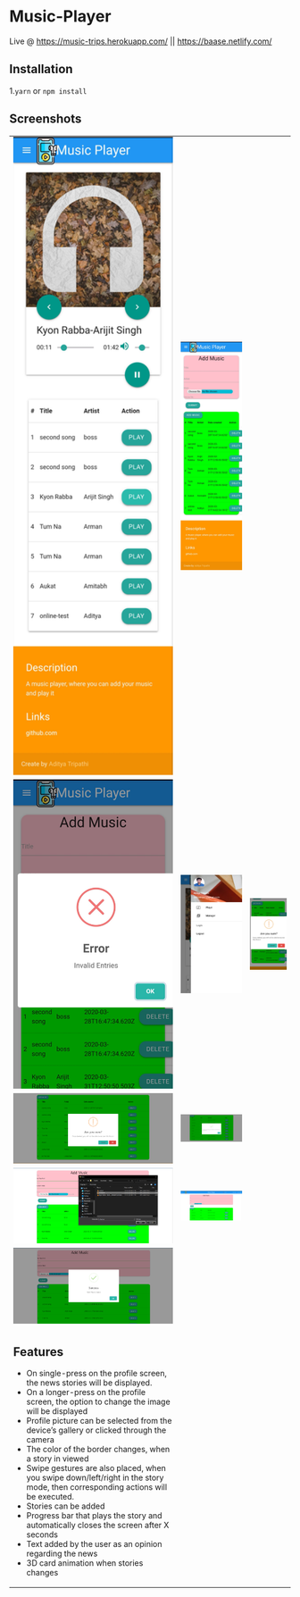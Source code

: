 # Music-Player
Live @ https://music-trips.herokuapp.com/   || https://baase.netlify.com/
## Installation

1.`yarn` or `npm install`  


## Screenshots

<table>
 
 <tr>
  <td align="center"><img src="https://github.com/adityatripathiiit/Music-Player/blob/master/screenshots/mobile2.jpg" width="300px;height:600px"/></td>
  <td align="center"><img src="https://github.com/adityatripathiiit/Music-Player/blob/master/screenshots/mobile6.jpg" width="300px;height:600px"/></td>
  
 </tr>
 <tr>
    <td align="center"><img src="https://github.com/adityatripathiiit/Music-Player/blob/master/screenshots/mobile8.jpg" width="300px;height:400px"/></td>
  <td align="center"><img src="https://github.com/adityatripathiiit/Music-Player/blob/master/screenshots/mobile4.jpg" width="300px;height:400px"/></td>
 <td align="center"><img src="https://github.com/adityatripathiiit/Music-Player/blob/master/screenshots/mobile10.jpg" width="300px;height:400px"/></td>
    
  </tr>
  
 <tr>
  <td align="center"><img src="https://github.com/adityatripathiiit/Music-Player/blob/master/screenshots/music_delete.png" width="500px;height:250px"/></td>
  <td align="center"><img src="https://github.com/adityatripathiiit/Music-Player/blob/master/screenshots/music_deleted.png" width="500px;height:250px"/></td>
     
 </tr>
 
 <tr>
  <td align="center"><img src="https://github.com/adityatripathiiit/Music-Player/blob/master/screenshots/file_upload.png" width="500px;height:250px"/></td>
  <td align="center"><img src="https://github.com/adityatripathiiit/Music-Player/blob/master/screenshots/manage.png" width="500px;height:250px"/></td>
 </tr>
 
 <tr>
  <td align="center"><img src="https://github.com/adityatripathiiit/Music-Player/blob/master/screenshots/music_added.png" width="500px;height:250px"/></td>
 </tr>
 <td

</table>

## Features 

* On single-press on the profile screen, the news stories will be displayed. 
* On a longer-press on the profile screen, the option to change the image will be displayed
* Profile picture can be selected from the device’s gallery or clicked through the camera
* The color of the border changes, when a story in viewed
* Swipe gestures are also placed, when you swipe down/left/right in the story mode, then corresponding actions will be executed. 
* Stories can be added 
* Progress bar that plays the story and automatically closes the screen after X seconds
* Text added by the user as an opinion regarding the news
* 3D card animation when stories changes
